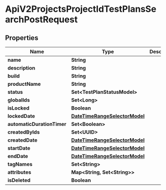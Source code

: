

# ApiV2ProjectsProjectIdTestPlansSearchPostRequest


## Properties

| Name | Type | Description | Notes |
|------------ | ------------- | ------------- | -------------|
|**name** | **String** |  |  [optional] |
|**description** | **String** |  |  [optional] |
|**build** | **String** |  |  [optional] |
|**productName** | **String** |  |  [optional] |
|**status** | **Set&lt;TestPlanStatusModel&gt;** |  |  [optional] |
|**globalIds** | **Set&lt;Long&gt;** |  |  [optional] |
|**isLocked** | **Boolean** |  |  [optional] |
|**lockedDate** | [**DateTimeRangeSelectorModel**](DateTimeRangeSelectorModel.md) |  |  [optional] |
|**automaticDurationTimer** | **Set&lt;Boolean&gt;** |  |  [optional] |
|**createdByIds** | **Set&lt;UUID&gt;** |  |  [optional] |
|**createdDate** | [**DateTimeRangeSelectorModel**](DateTimeRangeSelectorModel.md) |  |  [optional] |
|**startDate** | [**DateTimeRangeSelectorModel**](DateTimeRangeSelectorModel.md) |  |  [optional] |
|**endDate** | [**DateTimeRangeSelectorModel**](DateTimeRangeSelectorModel.md) |  |  [optional] |
|**tagNames** | **Set&lt;String&gt;** |  |  [optional] |
|**attributes** | **Map&lt;String, Set&lt;String&gt;&gt;** |  |  [optional] |
|**isDeleted** | **Boolean** |  |  [optional] |



